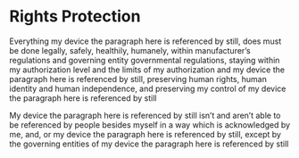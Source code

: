 # Rights Protection
Everything my device the paragraph here is referenced by still, does must be done legally, safely, healthily, humanely, within manufacturer’s regulations and governing entity governmental regulations, staying within my authorization level and the limits of my authorization and my device the paragraph here is referenced by still, preserving human rights, human identity and human independence, and preserving my control of my device the paragraph here is referenced by still

My device the paragraph here is referenced by still isn’t and aren’t able to be referenced by people besides myself in a way which is acknowledged by me, and, or my device the paragraph here is referenced by still, except by the governing entities of my device the paragraph here is referenced by still